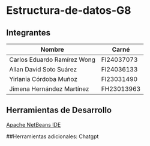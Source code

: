 # Estructura-de-datos-G8

## Integrantes

| Nombre | Carné |
|---|---|
| Carlos Eduardo Ramírez Wong | FI24037073 |
| Allan David Soto Suárez | FI24036133 |
| Yirlania Córdoba Muñoz |  Fl23031490 |
| Jimena Hernández Martínez | FH23013963 | 

## Herramientas de Desarrollo
[Apache NetBeans IDE](https://netbeans.apache.org/front/main/index.html)

##Herramientas adicionales:
Chatgpt 
